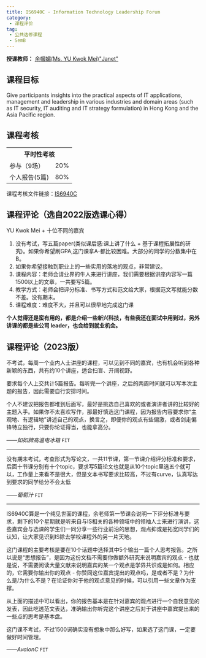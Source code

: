 ```yaml
---
title: IS6940C - Information Technology Leadership Forum
category:
 - 课程评价
tag:
 - 公共选修课程
 - SemB
---
```



**授课教师：**
[余幗媚(Ms. YU Kwok Mei)"Janet"](https://www.cb.cityu.edu.hk/staff/janetyu/)

## 课程目标

Give participants insights into the practical aspects of IT applications, management and leadership in various industries and domain areas (such as IT security, IT auditing and IT strategy formulation) in Hong Kong and the Asia Pacific region.

## 课程考核

<table>
    <tr>
        <th colspan=2>
            平时性考核
        </th>
    </tr>
    <tr>
        <td>
            参与（9场）
        </td>
        <td>
            20%
        </td>
    </tr>
    <tr>
        <td>
            个人报告(5篇)
        </td>
        <td>
            80%
        </td>
    </tr>
</table>

课程考核文件链接：[IS6940C](https://www.cityu.edu.hk/catalogue/pg/202223/course/IS6940C.pdf)

## 课程评论（选自2022版选课心得）

YU Kwok Mei + 十位不同的嘉宾 

1. 没有考试，写五篇paper(类似课后感:课上讲了什么 + 基于课程拓展性的研究)。如果你希望刷GPA,这门课拿A-都比较困难。大部分的同学的分数集中在B。
2. 如果你希望接触到职业上的一些实用的落地的观点，非常建议。 
3. 课程内容：老师会请业界的牛人来进行讲座，我们需要根据讲座内容写一篇1500以上的文章，一共要写5篇。
4. 教学方式：老师会把评分标准、书写方式和范文给大家，根据范文写就能分数不差。没有期末。
5. 课程难度：难度不大，并且可以很早地完成这门课

**个人觉得还是蛮有用的，都是介绍一些新兴科技，有些我还在面试中用到过，另外讲课的都是些公司 leader，也会给到就业机会。**

## 课程评论（2023版）

不考试，每周一个业内人士讲座的课程，可以见到不同的嘉宾，也有机会听到各种新颖的东西，共有约10个讲座，适合扫盲、开阔视野。

要求每个人上交共计5篇报告。每听完一个讲座，之后的两周时间就可以写本次主题的报告，因此需要自行安排时间。

个人不建议把报告都堆到后面写，最好是挑选自己喜欢的或者演讲者讲的比较好的主题入手。如果你不太喜欢写作，那最好慎选这门课程，因为报告内容要求你“主观地、有逻辑地”讲述自己的观点，换言之，即便你的观点有些偏激，或者剑走偏锋特立独行，只要你论证得当，也能拿高分。

_——如如牌高温电冰箱_ `FIT`

---

没有期末考试，考查形式为写论文，一共11节课，第一节课介绍评分标准和要求，后面十节课分别有十个topic，要求写5篇论文也就是从10个topic里选五个就可以，工作量上来看不是很大，但是文本书写要求比较高，不过有curve，认真写达到要求的同学给分不会太低

_——葡萄汁_ `FIT`

---

IS6940C算是一个纯见世面的课程，余老师第一节课会说明一下评分标准与要求，剩下的10个星期就是听来自与IS相关的各种领域中的领袖人士来进行演讲，这些嘉宾会与选课的学生们一同分享一些行业前沿的思想，观点抑或是拓宽同学们的认知，让大家见识到IS除去学校课程外的另一片天地。

这门课程的主要考核是要在10个话题中选择其中5个输出一篇个人思考报告。之所以说是“思想报告”，是因为这份文档不需要你做额外研究来说明嘉宾的观点 - 也就是说，不需要阅读大量文献来说明嘉宾的某一个观点是学界共识或是如何。相应的，它需要你输出你的观点 - 你赞同这位嘉宾提出的观点吗，是或者不是？为什么是/为什么不是？在论证你对于他的观点意见的时候，可以引用一些文章作为支撑。

从上面的描述中可以看出，你的报告基本是在针对嘉宾的观点进行一个自我意见的发表，因此吃透范文表达，准确输出你听完这个讲座之后对于讲座中嘉宾提出来的一些点的思考是基本盘。

这门课不考试，不过1500词确实没有想象中那么好写，如果选了这门课，一定要做好时间管理。

_——AvalonC_ `FIT`